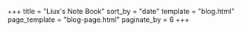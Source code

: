 +++
title = "Liux's Note Book"
sort_by = "date"
template = "blog.html"
page_template = "blog-page.html"
paginate_by = 6
+++